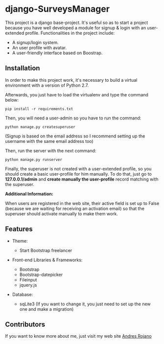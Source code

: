 # django-SurveysManager
This project is a django base-project. It's useful so as to start a project because you have well 
developed a module for signup & login with an user-extended profile. Functionalities in the project 
include: 

* A signup/login system.
* An user profile with avatar.
* A user-friendly interface based on Boostrap.

## Installation

In order to make this project work, it's necessary to build a virtual environment with a version of Python 2.7.

Afterwards, you just have to load the virtualenv and type the command below:

`pip install -r requirements.txt`

Then, you will need a user-admin so you have to run the command:

`python manage.py createsuperuser`

(Signup is based on the email address so I recommend setting up the username with the same email address too)

Then, run the server with the next command:

`python manage.py runserver`

Finally, the superuser is not created with a user-extended profile, so you should create a basic user-profile
for him manually. To do that, just go to **127.0.0.1/admin** and **create manually the user-profile** record matching with
the superuser.

**Additional Information:**

When users are registered in the web site, their active field is set up to False (because we are waiting for receiving
an activation email) so that the superuser should activate manually to make them work.

## Features

* Theme:
  - Start Bootstrap freelancer
  
* Front-end Libraries & Frameworks:
  - Bootstrap
  - Bootstrap-datepicker
  - Fileinput
  - jquery.js

* Database:
  - sqLite3 (If you want to change it, you just need to set up the new one and make a migration)
  

## Contributors

If you want to know more about me, just visit my web site [Andres Rojano](http://andresrojano.info)
